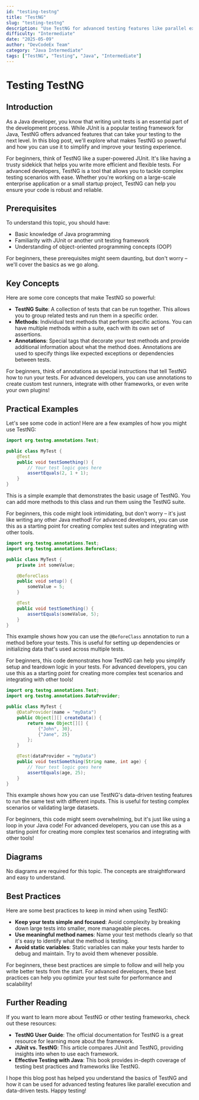 ```yaml
---
id: "testing-testng"
title: "TestNG"
slug: "testing-testng"
description: "Use TestNG for advanced testing features like parallel execution and data-driven tests."
difficulty: "Intermediate"
date: "2025-05-09"
author: "DevCodeEx Team"
category: "Java Intermediate"
tags: ["TestNG", "Testing", "Java", "Intermediate"]
---
```


# Testing TestNG

## Introduction

As a Java developer, you know that writing unit tests is an essential part of the development process. While JUnit is a popular testing framework for Java, TestNG offers advanced features that can take your testing to the next level. In this blog post, we'll explore what makes TestNG so powerful and how you can use it to simplify and improve your testing experience.

For beginners, think of TestNG like a super-powered JUnit. It's like having a trusty sidekick that helps you write more efficient and flexible tests. For advanced developers, TestNG is a tool that allows you to tackle complex testing scenarios with ease. Whether you're working on a large-scale enterprise application or a small startup project, TestNG can help you ensure your code is robust and reliable.

## Prerequisites

To understand this topic, you should have:

* Basic knowledge of Java programming
* Familiarity with JUnit or another unit testing framework
* Understanding of object-oriented programming concepts (OOP)

For beginners, these prerequisites might seem daunting, but don't worry – we'll cover the basics as we go along.

## Key Concepts

Here are some core concepts that make TestNG so powerful:

* **TestNG Suite**: A collection of tests that can be run together. This allows you to group related tests and run them in a specific order.
* **Methods**: Individual test methods that perform specific actions. You can have multiple methods within a suite, each with its own set of assertions.
* **Annotations**: Special tags that decorate your test methods and provide additional information about what the method does. Annotations are used to specify things like expected exceptions or dependencies between tests.

For beginners, think of annotations as special instructions that tell TestNG how to run your tests. For advanced developers, you can use annotations to create custom test runners, integrate with other frameworks, or even write your own plugins!

## Practical Examples

Let's see some code in action! Here are a few examples of how you might use TestNG:

```java
import org.testng.annotations.Test;

public class MyTest {
    @Test
    public void testSomething() {
        // Your test logic goes here
        assertEquals(2, 1 + 1);
    }
}
```

This is a simple example that demonstrates the basic usage of TestNG. You can add more methods to this class and run them using the TestNG suite.

For beginners, this code might look intimidating, but don't worry – it's just like writing any other Java method! For advanced developers, you can use this as a starting point for creating complex test suites and integrating with other tools.

```java
import org.testng.annotations.Test;
import org.testng.annotations.BeforeClass;

public class MyTest {
    private int someValue;

    @BeforeClass
    public void setup() {
        someValue = 5;
    }

    @Test
    public void testSomething() {
        assertEquals(someValue, 5);
    }
}
```

This example shows how you can use the `@BeforeClass` annotation to run a method before your tests. This is useful for setting up dependencies or initializing data that's used across multiple tests.

For beginners, this code demonstrates how TestNG can help you simplify setup and teardown logic in your tests. For advanced developers, you can use this as a starting point for creating more complex test scenarios and integrating with other tools!

```java
import org.testng.annotations.Test;
import org.testng.annotations.DataProvider;

public class MyTest {
    @DataProvider(name = "myData")
    public Object[][] createData() {
        return new Object[][] {
            {"John", 30},
            {"Jane", 25}
        };
    }

    @Test(dataProvider = "myData")
    public void testSomething(String name, int age) {
        // Your test logic goes here
        assertEquals(age, 25);
    }
}
```

This example shows how you can use TestNG's data-driven testing features to run the same test with different inputs. This is useful for testing complex scenarios or validating large datasets.

For beginners, this code might seem overwhelming, but it's just like using a loop in your Java code! For advanced developers, you can use this as a starting point for creating more complex test scenarios and integrating with other tools!

## Diagrams

No diagrams are required for this topic. The concepts are straightforward and easy to understand.

## Best Practices

Here are some best practices to keep in mind when using TestNG:

* **Keep your tests simple and focused**: Avoid complexity by breaking down large tests into smaller, more manageable pieces.
* **Use meaningful method names**: Name your test methods clearly so that it's easy to identify what the method is testing.
* **Avoid static variables**: Static variables can make your tests harder to debug and maintain. Try to avoid them whenever possible.

For beginners, these best practices are simple to follow and will help you write better tests from the start. For advanced developers, these best practices can help you optimize your test suite for performance and scalability!

## Further Reading

If you want to learn more about TestNG or other testing frameworks, check out these resources:

* **TestNG User Guide**: The official documentation for TestNG is a great resource for learning more about the framework.
* **JUnit vs. TestNG**: This article compares JUnit and TestNG, providing insights into when to use each framework.
* **Effective Testing with Java**: This book provides in-depth coverage of testing best practices and frameworks like TestNG.

I hope this blog post has helped you understand the basics of TestNG and how it can be used for advanced testing features like parallel execution and data-driven tests. Happy testing!